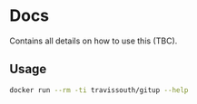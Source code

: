 # Docs

Contains all details on how to use this (TBC).

## Usage

```bash
docker run --rm -ti travissouth/gitup --help
```
